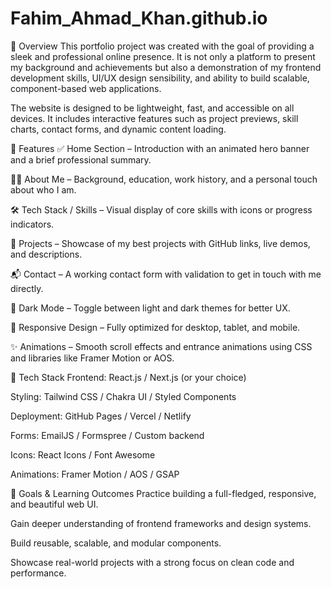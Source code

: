 # Fahim_Ahmad_Khan.github.io

📌 Overview
This portfolio project was created with the goal of providing a sleek and professional online presence. It is not only a platform to present my background and achievements but also a demonstration of my frontend development skills, UI/UX design sensibility, and ability to build scalable, component-based web applications.

The website is designed to be lightweight, fast, and accessible on all devices. It includes interactive features such as project previews, skill charts, contact forms, and dynamic content loading.

🚀 Features
✅ Home Section – Introduction with an animated hero banner and a brief professional summary.

🧑‍💻 About Me – Background, education, work history, and a personal touch about who I am.

🛠️ Tech Stack / Skills – Visual display of core skills with icons or progress indicators.

📁 Projects – Showcase of my best projects with GitHub links, live demos, and descriptions.

📬 Contact – A working contact form with validation to get in touch with me directly.

🌙 Dark Mode – Toggle between light and dark themes for better UX.

📱 Responsive Design – Fully optimized for desktop, tablet, and mobile.

✨ Animations – Smooth scroll effects and entrance animations using CSS and libraries like Framer Motion or AOS.

🧱 Tech Stack
Frontend: React.js / Next.js (or your choice)

Styling: Tailwind CSS / Chakra UI / Styled Components

Deployment: GitHub Pages / Vercel / Netlify

Forms: EmailJS / Formspree / Custom backend

Icons: React Icons / Font Awesome

Animations: Framer Motion / AOS / GSAP

🎯 Goals & Learning Outcomes
Practice building a full-fledged, responsive, and beautiful web UI.

Gain deeper understanding of frontend frameworks and design systems.

Build reusable, scalable, and modular components.

Showcase real-world projects with a strong focus on clean code and performance.

